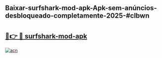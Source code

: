 ## Baixar-surfshark-mod-apk-Apk-sem-anúncios-desbloqueado-completamente-2025-#clbwn

# <h2><a href="https://ainizakaria.my?title=surfshark-mod-apk&ref=20M">🔗👉 🔴 surfshark-mod-apk</a></h2>

[![acn](https://github.com/user-attachments/assets/0f9c940e-d8b0-45ae-aac7-cd30a18b3e1c)](https://ainizakaria.my?title=surfshark-mod-apk&ref=20M)


